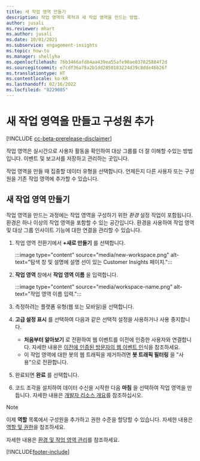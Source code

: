```yaml
---
title: 새 작업 영역 만들기
description: 작업 영역의 목적과 새 작업 영역을 만드는 방법.
author: jusali
ms.reviewer: mhart
ms.author: jusali
ms.date: 10/01/2021
ms.subservice: engagement-insights
ms.topic: how-to
ms.manager: shellyha
ms.openlocfilehash: 76b3466afd84aa439ea55afe90ae037825884f2d
ms.sourcegitcommit: e7cdf36a78a2b1dd2850183224d39c8dde46b26f
ms.translationtype: HT
ms.contentlocale: ko-KR
ms.lasthandoff: 02/16/2022
ms.locfileid: "8229085"
---
```

# <a name="create-a-new-workspace-and-add-members"></a>새 작업 영역을 만들고 구성원 추가

[!INCLUDE [cc-beta-prerelease-disclaimer](includes/cc-beta-prerelease-disclaimer.md)]

작업 영역은 실시간으로 사용자 활동을 확인하여 대상 그룹를 더 잘 이해할 수있는 방법입니다. 이벤트 및 보고서를 저장하고 관리하는 곳입니다.

작업 영역을 만들 때 집중할 데이터 유형을 선택합니다. 언제든지 다른 사용자 또는 구성원을 기존 작업 영역에 추가할 수 있습니다. 

## <a name="create-a-new-workspace"></a>새 작업 영역 만들기

작업 영역을 만드는 과정에는 작업 영역을 구성하기 위한 *환경* 설정 작업이 포함됩니다. 환경은 하나 이상의 작업 영역을 포함할 수 있는 공간입니다. 환경을 사용하여 작업 영역 및 대상 그룹 인사이트 기능에 대한 연결을 관리할 수 있습니다.

1. 작업 영역 전환기에서 **+새로 만들기** 를 선택합니다.

   :::image type="content" source="media/new-workspace.png" alt-text="탐색 창 및 설명에 설명 선이 있는 Customer Insights 페이지.":::

1. **작업 영역** 창에서 **작업 영역 이름** 을 입력합니다.

   :::image type="content" source="media/workspace-name.png" alt-text="작업 영역 이름 입력.":::

1. 측정하려는 플랫폼 유형(웹 또는 모바일)을 선택합니다.

1. **고급 설정 표시** 를 선택하여 다음과 같은 선택적 설정을 사용하거나 사용 중지합니다.

   - **처음부터 알아보기** 로 전환하여 웹 이벤트를 이전에 인증한 사용자와 연결합니다. 자세한 내용은 [이전에 인증된 방문자의 웹 이벤트 인](unknown-to-known.md)식을 참조하세요.
   - 이 작업 영역에 대한 봇의 웹 트래픽을 제거하려면 **봇 트래픽 필터링** 을 "사용"으로 전환합니다. 

1. 완료되면 **완료** 를 선택합니다. 

1. 코드 조각을 설치하여 데이터 수신을 시작한 다음 **마침** 을 선택하여 작업 영역을 만듭니다. 자세한 내용은 [개발자 리소스 개요](developer-resources.md)를 참조하십시오.

> [!NOTE]
> 이제 **역할** 목록에서 구성원을 추가하고 권한 수준을 할당할 수 있습니다. 자세한 내용은 [역할 및 권한](user-roles.md)을 참조하세요. 

자세한 내용은 [환경 및 작업 영역 관리](manage-environments-workspaces.md)를 참조하세요.


[!INCLUDE[footer-include](../includes/footer-banner.md)]
